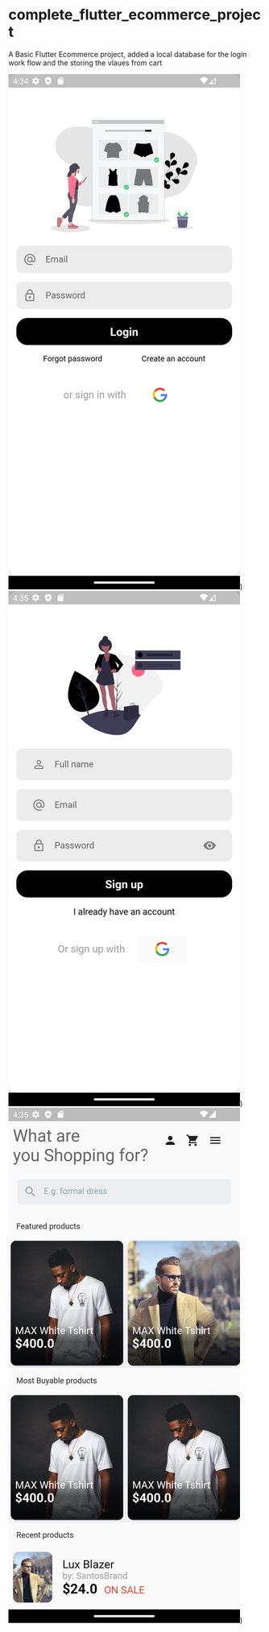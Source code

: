 # complete_flutter_ecommerce_project

A Basic Flutter Ecommerce project, added a local database for the login work flow and the storing the vlaues from cart


![Image Alt text](/App%20Images/Login.png "Login")) ![Image Alt text](/App%20Images/Signup.png "Login")) ![Image Alt text](/App%20Images/Home.png "Login"))

